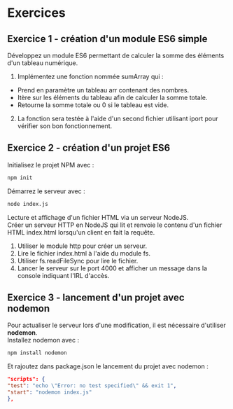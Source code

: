 # Exercices
## Exercice 1 - création d'un module ES6 simple
Développez un module ES6 permettant de calculer la somme des éléments d'un tableau numérique.
1. Implémentez une fonction nommée sumArray qui :
- Prend en paramètre un tableau arr contenant des nombres.
- Itère sur les éléments du tableau afin de calculer la somme totale.
- Retourne la somme totale ou 0 si le tableau est vide.
2. La fonction sera testée à l'aide d'un second fichier utilisant iport pour vérifier son bon fonctionnement.
## Exercice 2 - création d'un projet ES6
Initialisez le projet NPM avec :  
```sh
npm init
```
Démarrez le serveur avec :  
```sh
node index.js
```
  
Lecture et affichage d'un fichier HTML via un serveur NodeJS.  
Créer un serveur HTTP en NodeJS qui lit et renvoie le contenu d'un fichier HTML index.html lorsqu'un client en fait la requête.  
1. Utiliser le module http pour créer un serveur.
2. Lire le fichier index.html à l'aide du module fs.
3. Utiliser fs.readFileSync pour lire le fichier.
4. Lancer le serveur sur le port 4000 et afficher un message dans la console indiquant l'IRL d'accès.
## Exercice 3 - lancement d'un projet avec nodemon
Pour actualiser le serveur lors d'une modification, il est nécessaire d'utiliser **nodemon**.  
Installez nodemon avec :
```sh
npm install nodemon
```
Et rajoutez dans package.json le lancement du projet avec nodemon :
```json
"scripts": {
"test": "echo \"Error: no test specified\" && exit 1",
"start": "nodemon index.js"
},
```